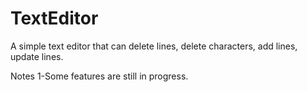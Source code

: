 # TextEditor
A simple text editor that can delete lines, delete characters, add lines, update lines.


Notes
1-Some features are still in progress.
